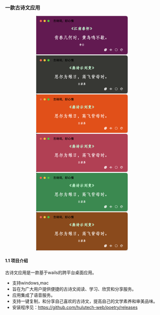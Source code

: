 ### 一款古诗文应用

<p align="center">
  <img src="https://github.com/hulutech-web/poetry/blob/master/images/cover1.png?raw=true" width="300" />
  <img src="https://github.com/hulutech-web/poetry/blob/master/images/cover2.png?raw=true" width="300" />
  <img src="https://github.com/hulutech-web/poetry/blob/master/images/cover3.png?raw=true" width="300" />
  <img src="https://github.com/hulutech-web/poetry/blob/master/images/cover4.png?raw=true" width="300" />
  <img src="https://github.com/hulutech-web/poetry/blob/master/images/cover5.png?raw=true" width="300" />
  <img src="https://github.com/hulutech-web/poetry/blob/master/images/cover6.png?raw=true" width="300" />
</p>

#### 1.1 项目介绍
古诗文应用是一款基于wails的跨平台桌面应用。  
- 支持windows,mac 
- 旨在为广大用户提供便捷的古诗文阅读、学习、欣赏和分享服务。
- 应用集成了语音服务。
- 支持一键复制，和分享自己喜欢的古诗文，提高自己的文学素养和审美品味。
- 安装程序见：https://github.com/hulutech-web/poetry/releases